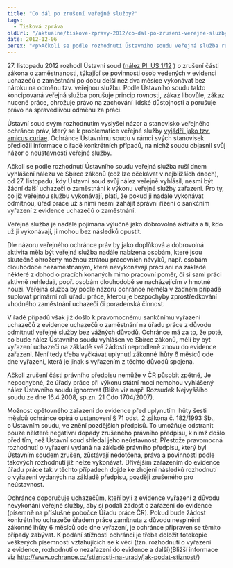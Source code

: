 ```yaml
---
title: "Co dál po zrušení veřejné služby?"
tags:
  - Tisková zpráva
oldUrl: "/aktualne/tiskove-zpravy-2012/co-dal-po-zruseni-verejne-sluzby"
date: 2012-12-06
perex: "<p>Ačkoli se podle rozhodnutí Ústavního soudu veřejná služba ruší dnem vyhlášení nálezu ve Sbírce zákonů (což lze očekávat v nejbližších dnech), od 27. listopadu, kdy Ústavní soud svůj nález veřejně vyhlásil, nesmí být žádní další uchazeči o zaměstnání k výkonu veřejné služby zařazeni.</p>"
---
```


<!-- imported from the old website -->

<p>27. listopadu 2012 rozhodl Ústavní soud (<a title="Otevření do nového okna" href="http://nalus.usoud.cz/Search/GetText.aspx?sz=Pl-1-12_1" target="_blank">nález Pl. ÚS 1/12</a> <img alt="" src="https://www.ochrance.cz/typo3/ext/od_linkdesc/icons/external.gif" class="od_linkdesc_icon_external" />) o zrušení části zákona o zaměstnanosti, týkající se povinnosti osob vedených v evidenci uchazečů o zaměstnání po dobu delší než dva měsíce vykonávat bez nároku na odměnu tzv. veřejnou službu. Podle Ústavního soudu takto koncipovaná veřejná služba porušuje princip rovnosti, zákaz libovůle, zákaz nucené práce, ohrožuje právo na zachování lidské důstojnosti a porušuje právo na spravedlivou odměnu za práci.</p><p>Ústavní soud svým rozhodnutím vyslyšel názor a stanovisko veřejného ochránce práv, který se k problematice veřejné služby <a href="https://www.ochrance.cz/zvlastni-opravneni/ustavni-soud/2012-verejna-sluzba/" target="_blank">vyjádřil jako tzv. amicus curiae</a>. Ochránce Ústavnímu soudu v rámci svých stanovisek předložil informace o řadě konkrétních případů, na nichž soudu objasnil svůj názor o neústavnosti veřejné služby.</p><p>Ačkoli se podle rozhodnutí Ústavního soudu veřejná služba ruší dnem vyhlášení nálezu ve Sbírce zákonů (což lze očekávat v nejbližších dnech), od 27. listopadu, kdy Ústavní soud svůj nález veřejně vyhlásil, nesmí být žádní další uchazeči o zaměstnání k výkonu veřejné služby zařazeni. Pro ty, co již veřejnou službu vykonávají, platí, že pokud ji nadále vykonávat odmítnou, úřad práce už s nimi nesmí zahájit správní řízení o sankčním vyřazení z evidence uchazečů o zaměstnání.</p><p>Veřejná služba je nadále pojímána výlučně jako dobrovolná aktivita a ti, kdo už ji vykonávají, ji mohou bez následků opustit. </p><p>Dle názoru veřejného ochránce práv by jako doplňková a dobrovolná aktivita měla být veřejná služba nadále nabízena osobám, které jsou skutečně ohroženy možnou ztrátou pracovních návyků, např. osobám dlouhodobě nezaměstnaným, které nevykonávají práci ani na základě některé z dohod o pracích konaných mimo pracovní poměr, či si sami práci aktivně nehledají, popř. osobám dlouhodobě se nacházejícím v hmotné nouzi. Veřejná služba by podle názoru ochránce neměla v žádném případě suplovat primární roli úřadu práce, kterou je bezpochyby zprostředkování vhodného zaměstnání uchazeči či poradenská činnost.  </p><p>V řadě případů však již došlo k pravomocnému sankčnímu vyřazení uchazečů z evidence uchazečů o zaměstnání na úřadu práce z důvodu odmítnutí veřejné služby bez vážných důvodů. Ochránce má za to, že poté, co bude nález Ústavního soudu vyhlášen ve Sbírce zákonů, měli by být vyřazení uchazeči na základě své žádosti neprodleně znovu do evidence zařazeni. Není tedy třeba vyčkávat uplynutí zákonné lhůty 6 měsíců ode dne vyřazení, která je jinak s vyřazením z těchto důvodů spojena. </p><p>Ačkoli zrušení části právního předpisu nemůže v ČR působit zpětně, Je nepochybné, že úřady práce při výkonu státní moci nemohou vyhlášený nález Ústavního soudu ignorovat (Blíže viz např. Rozsudek Nejvyššího soudu ze dne 16.4.2008, sp.zn. 21 Cdo 1704/2007).</p><p>Možnost opětovného zařazení do evidence před uplynutím lhůty šesti měsíců ochránce opírá o ustanovení § 71 odst. 2 zákona č. 182/1993 Sb., o Ústavním soudu, ve znění pozdějších předpisů. To umožňuje odstranit pouze některé negativní dopady zrušeného právního předpisu, k nimž došlo před tím, než Ústavní soud shledal jeho neústavnost. Přestože pravomocná rozhodnutí o vyřazení vydaná na základě právního předpisu, který byl Ústavním soudem zrušen, zůstávají nedotčena, práva a povinnosti podle takových rozhodnutí již nelze vykonávat. Dřívějším zařazením do evidence úřadu práce tak v těchto případech dojde ke zhojení následků rozhodnutí o vyřazení vydaných na základě předpisu, později zrušeného pro neústavnost. </p><p>Ochránce doporučuje uchazečům, kteří byli z evidence vyřazeni z důvodu nevykonání veřejné služby, aby si podali žádost o zařazení do evidence (písemně na příslušné pobočce Úřadu práce ČR). Pokud bude žádost konkrétního uchazeče úřadem práce zamítnuta z důvodu nesplnění zákonné lhůty 6 měsíců ode dne vyřazení, je ochránce připraven se těmito případy zabývat. K podání stížnosti ochránci je třeba doložit fotokopie veškerých písemností vztahujících se k věci (tzn. rozhodnutí o vyřazení z evidence, rozhodnutí o nezařazení do evidence a další)(Bližší informace viz <a href="https://www.ochrance.cz/stiznosti-na-urady/jak-podat-stiznost/">http://www.ochrance.cz/stiznosti-na-urady/jak-podat-stiznost/</a>)</p>
